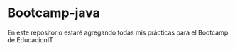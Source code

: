 # Bootcamp-java
En este repositorio estaré agregando todas mis prácticas para el Bootcamp de EducacionIT
